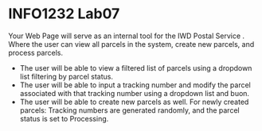 # INFO1232 Lab07

Your Web Page will serve as an internal tool for the
IWD Postal Service . Where the user can view all
parcels in the system, create new parcels, and
process parcels.
- The user will be able to view a filtered list of
parcels using a dropdown list filtering by parcel
status.
- The user will be able to input a tracking number
and modify the parcel associated with that
tracking number using a dropdown list and buon.
- The user will be able to create new parcels as
well. For newly created parcels: Tracking numbers are generated randomly, and the parcel status is set to
Processing. 
